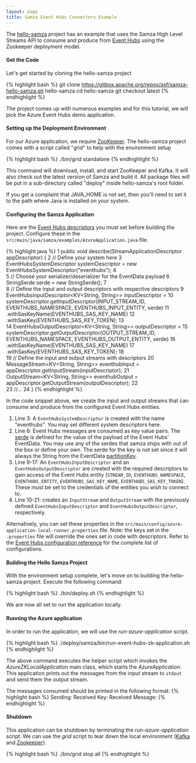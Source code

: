 ```yaml
---
layout: page
title: Samza Event Hubs Connectors Example
---
```

<!--
   Licensed to the Apache Software Foundation (ASF) under one or more
   contributor license agreements.  See the NOTICE file distributed with
   this work for additional information regarding copyright ownership.
   The ASF licenses this file to You under the Apache License, Version 2.0
   (the "License"); you may not use this file except in compliance with
   the License.  You may obtain a copy of the License at

       http://www.apache.org/licenses/LICENSE-2.0

   Unless required by applicable law or agreed to in writing, software
   distributed under the License is distributed on an "AS IS" BASIS,
   WITHOUT WARRANTIES OR CONDITIONS OF ANY KIND, either express or implied.
   See the License for the specific language governing permissions and
   limitations under the License.
-->
The [hello-samza](https://github.com/apache/samza-hello-samza) project has an example that uses the Samza High Level Streams API to consume and produce from [Event Hubs](../../documentation/versioned/connectors/eventhubs.html) using the Zookeeper deployment model.

#### Get the Code

Let's get started by cloning the hello-samza project

{% highlight bash %}
git clone https://gitbox.apache.org/repos/asf/samza-hello-samza.git hello-samza
cd hello-samza
git checkout latest
{% endhighlight %}

The project comes up with numerous examples and for this tutorial, we will pick the Azure Event Hubs demo application.

#### Setting up the Deployment Environment

For our Azure application, we require [ZooKeeper](http://zookeeper.apache.org/). The hello-samza project comes with a script called "grid" to help with the environment setup

{% highlight bash %}
./bin/grid standalone
{% endhighlight %}

This command will download, install, and start ZooKeeper and Kafka. It will also check out the latest version of Samza and build it. All package files will be put in a sub-directory called "deploy" inside hello-samza's root folder.

If you get a complaint that JAVA_HOME is not set, then you'll need to set it to the path where Java is installed on your system.


#### Configuring the Samza Application

Here are the [Event Hubs descriptors](../../documentation/versioned/connectors/eventhubs.html) you must set before building the project.
Configure these in the `src/main/java/samza/examples/AzureApplication.java` file.

{% highlight java %}
 1  public void describe(StreamApplicationDescriptor appDescriptor) {
 2  // Define your system here
 3  EventHubsSystemDescriptor systemDescriptor = new EventHubsSystemDescriptor("eventhubs");
 4  
 5  // Choose your serializer/deserializer for the EventData payload
 6  StringSerde serde = new StringSerde();
 7  
 8  // Define the input and output descriptors with respective descriptors
 9  EventHubsInputDescriptor<KV<String, String>> inputDescriptor =
10    systemDescriptor.getInputDescriptor(INPUT_STREAM_ID, EVENTHUBS_NAMESPACE, EVENTHUBS_INPUT_ENTITY, serde)
11        .withSasKeyName(EVENTHUBS_SAS_KEY_NAME)
12        .withSasKey(EVENTHUBS_SAS_KEY_TOKEN);
13  
14  EventHubsOutputDescriptor<KV<String, String>> outputDescriptor =
15    systemDescriptor.getOutputDescriptor(OUTPUT_STREAM_ID, EVENTHUBS_NAMESPACE, EVENTHUBS_OUTPUT_ENTITY, serde)
16        .withSasKeyName(EVENTHUBS_SAS_KEY_NAME)
17        .withSasKey(EVENTHUBS_SAS_KEY_TOKEN);
18  
19  // Define the input and output streams with descriptors
20  MessageStream<KV<String, String>> eventhubInput = appDescriptor.getInputStream(inputDescriptor);
21  OutputStream<KV<String, String>> eventhubOutput = appDescriptor.getOutputStream(outputDescriptor);
22  
23  //...
24  }
{% endhighlight %}

In the code snippet above, we create the input and output streams that can consume and produce from the configured Event Hubs entities.

1. Line 3: A `EventHubsSystemDescriptor` is created with the name "eventhubs". You may set different system descriptors here. 
2. Line 6: Event Hubs messages are consumed as key value pairs. The [serde](../../documentation/versioned/container/serialization.html) is defined for the value of the payload of the Event Hubs' EventData. You may use any of the serdes that samza ships with out of the box or define your own.
The serde for the key is not set since it will always the String from the EventData [partitionKey](https://docs.microsoft.com/en-us/java/api/com.microsoft.azure.eventhubs._event_data._system_properties.getpartitionkey?view=azure-java-stable#com_microsoft_azure_eventhubs__event_data__system_properties_getPartitionKey__).
3. Line 9-17: An `EventHubsInputDescriptor` and an `EventHubsOutputDescriptor` are created with the required descriptors to gain access of the Event Hubs entity (`STREAM_ID`, `EVENTHUBS_NAMESPACE`, `EVENTHUBS_ENTITY`, `EVENTHUBS_SAS_KEY_NAME`, `EVENTHUBS_SAS_KEY_TOKEN`).
These must be set to the credentials of the entities you wish to connect to.
4. Line 10-21: creates an `InputStream` and `OutputStream` with the previously defined `EventHubsInputDescriptor` and `EventHubsOutputDescriptor`, respectively.

Alternatively, you can set these properties in the `src/main/config/azure-application-local-runner.properties` file.
Note: the keys set in the `.properties` file will override the ones set in code with descriptors.
Refer to the [Event Hubs configuration reference](../../documentation/versioned/jobs/samza-configurations.html#eventhubs) for the complete list of configurations.

#### Building the Hello Samza Project

With the environment setup complete, let's move on to building the hello-samza project. Execute the following command:

{% highlight bash %}
./bin/deploy.sh
{% endhighlight %}

We are now all set to run the application locally.

#### Running the Azure application

In order to run the application, we will use the *run-azure-application* script.

{% highlight bash %}
./deploy/samza/bin/run-event-hubs-zk-application.sh
{% endhighlight %}

The above command executes the helper script which invokes the *AzureZKLocalApplication* main class, which starts the *AzureApplication*. This application prints out the messages from the input stream to `stdout` and send them the output stream.

The messages consumed should be printed in the following format:
{% highlight bash %}
Sending: 
Received Key: <KEY>
Received Message: <VALUE>
{% endhighlight %}

#### Shutdown

This application can be shutdown by terminating the *run-azure-application* script.
We can use the *grid* script to tear down the local environment ([Kafka](http://kafka.apache.org/) and [Zookeeper](http://zookeeper.apache.org/)).

{% highlight bash %}
./bin/grid stop all
{% endhighlight %}